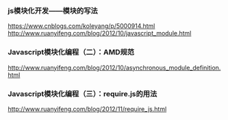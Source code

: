### js模块化开发——模块的写法
https://www.cnblogs.com/koleyang/p/5000914.html
http://www.ruanyifeng.com/blog/2012/10/javascript_module.html

### Javascript模块化编程（二）：AMD规范
http://www.ruanyifeng.com/blog/2012/10/asynchronous_module_definition.html

### Javascript模块化编程（三）：require.js的用法
http://www.ruanyifeng.com/blog/2012/11/require_js.html

### 



